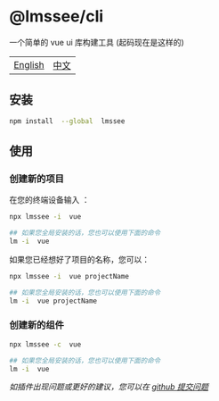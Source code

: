 # @lmssee/cli

一个简单的 vue ui 库构建工具 (起码现在是这样的)

<table><tr>
<td><a href="https://github.com/lmssee/cli/blob/main/ReadMe.md"  target="_self">English</a></td>
<td><a href="https://github.com/lmssee/cli/blob/main/自述文件.md"  target="_self">中文</a></td>
</tr></table>

## 安装

```sh
npm install  --global  lmssee
```

## 使用

### 创建新的项目

在您的终端设备输入 ：

```sh
npx lmssee -i  vue

## 如果您全局安装的话，您也可以使用下面的命令
lm -i  vue
```

如果您已经想好了项目的名称，您可以：

```sh
npx lmssee -i  vue projectName

## 如果您全局安装的话，您也可以使用下面的命令
lm -i  vue projectName
```

### 创建新的组件

```sh
npx lmssee -c  vue

## 如果您全局安装的话，您也可以使用下面的命令
lm -i  vue
```

_如插件出现问题或更好的建议，您可以在 [github 提交问题](https://github.com/lmssee/cli/issues/new)_
